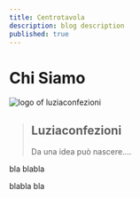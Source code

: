 ```yaml
---
title: Centrotavola
description: blog description
published: true
---
```


# Chi Siamo

![logo of luziaconfezioni](assets/logo.png)
> ## Luziaconfezioni
>
> Da una idea può nascere....
> 

bla blabla

blabla bla
